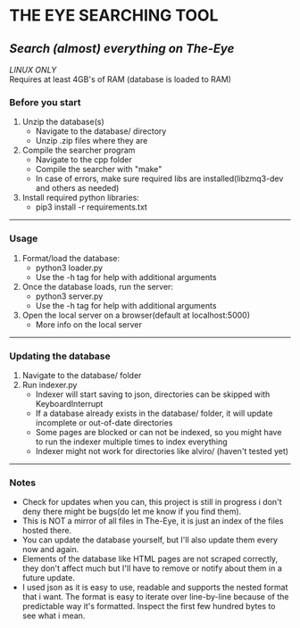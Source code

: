 # THE EYE SEARCHING TOOL
*Search (almost) everything on The-Eye* 
----

*LINUX ONLY*  
Requires at least 4GB's of RAM (database is loaded to RAM)
### Before you start
1. Unzip the database(s)
    * Navigate to the database/ directory
    * Unzip .zip files where they are
2. Compile the searcher program
    * Navigate to the cpp folder
    * Compile the searcher with "make"
    * In case of errors, make sure required libs are installed(libzmq3-dev and others as needed)
3. Install required python libraries:   
    * pip3 install -r requirements.txt
---- 

### Usage
1. Format/load the database:
    * python3 loader.py
    * Use the -h tag for help with additional arguments 
2. Once the database loads, run the server:
    * python3 server.py
    * Use the -h tag for help with additional arguments 
3. Open the local server on a browser(default at localhost:5000)
    * More info on the local server
---- 

### Updating the database
1. Navigate to the database/ folder
2. Run indexer.py 
    * Indexer will start saving to json, directories can be skipped with KeyboardInterrupt
    * If a database already exists in the database/ folder, it will update incomplete or out-of-date directories
    * Some pages are blocked or can not be indexed, so you might have to run the indexer multiple times to index everything
    * Indexer might not work for directories like alviro/ (haven't tested yet)
---- 

### Notes
* Check for updates when you can, this project is still in progress i don't deny there might be bugs(do let me know if you find them).
* This is NOT a mirror of all files in The-Eye, it is just an index of the files hosted there.
* You can update the database yourself, but I'll also update them every now and again.
* Elements of the database like HTML pages are not scraped correctly, they don't affect much but I'll have to remove or notify about them in a future update.
* I used json as it is easy to use, readable and supports the nested format that i want. The format is easy to iterate over line-by-line because of the predictable way it's formatted. Inspect the first few hundred bytes to see what i mean.